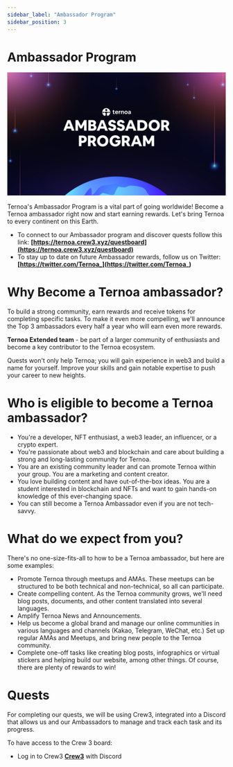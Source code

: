 ```yaml
---
sidebar_label: "Ambassador Program"
sidebar_position: 3
---
```


# Ambassador Program

![img-desktop](./ambassador.jpeg)

Ternoa's Ambassador Program is a vital part of going worldwide! Become a Ternoa ambassador right now and start earning rewards. Let's bring Ternoa to every continent on this Earth.

 + To connect to our Ambassador program and discover quests follow this link: **[https://ternoa.crew3.xyz/questboard](https://ternoa.crew3.xyz/questboard)** 
 + To stay up to date on future Ambassador rewards, follow us on Twitter: **[https://twitter.com/Ternoa_](https://twitter.com/Ternoa_)**


# Why Become a Ternoa ambassador?

To build a strong community, earn rewards and receive tokens for completing specific tasks. To make it even more compelling, we'll announce the Top 3 ambassadors every half a year who will earn even more rewards. 

**Ternoa Extended team** - be part of a larger community of enthusiasts and become a key contributor to the Ternoa ecosystem.

Quests won't only help Ternoa; you will gain experience in web3 and build a name for yourself. Improve your skills and gain notable expertise to push your career to new heights.

# Who is eligible to become a Ternoa ambassador?

+ You're a developer, NFT enthusiast, a web3 leader, an influencer, or a crypto expert. 
+ You're passionate about web3 and blockchain and care about building a strong and long-lasting community for Ternoa. 
+ You are an existing community leader and can promote Ternoa within your group. You are a marketing and content creator. 
+ You love building content and have out-of-the-box ideas. You are a student interested in blockchain and NFTs and want to gain hands-on knowledge of this ever-changing space. 
+ You can still become a Ternoa Ambassador even if you are not tech-savvy. 

# What do we expect from you?
There's no one-size-fits-all to how to be a Ternoa ambassador, but here are some examples: 

+ Promote Ternoa through meetups and AMAs. These meetups can be structured to be both technical and non-technical, so all can participate. 
+ Create compelling content. As the Ternoa community grows, we'll need blog posts, documents, and other content translated into several languages. 
+ Amplify Ternoa News and Announcements. 
+ Help us become a global brand and manage our online communities in various languages and channels (Kakao, Telegram, WeChat, etc.) Set up regular AMAs and Meetups, and bring new people to the Ternoa community. 
+ Complete one-off tasks like creating blog posts, infographics or virtual stickers and helping build our website, among other things. Of course, there are plenty of rewards to win!

# Quests

For completing our quests, we will be using Crew3, integrated into a Discord that allows us and our Ambassadors to manage and track each task and its progress.

To have access to the Crew 3 board: 
+ Log in to Crew3 **[Crew3](https://ternoa.crew3.xyz/)** with Discord 